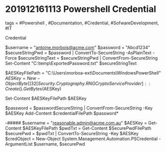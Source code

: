 # 201912161113 Powershell Credential
tags = #Powershell , #Documentation, #Credential, #SofwareDevelopment, #IT

Credential 

$username = "antoine.morbois@acme.com"
$password = "Abcd1234"
$secureStringPwd = $password | ConvertTo-SecureString -AsPlainText -Force 
$secureStringText = $secureStringPwd | ConvertFrom-SecureString
Set-Content "C:\temp\ExportedPassword.txt" $secureStringText


$AESKeyFilePath = "C:\Users\morboa-ext\Documents\WindowsPowerShell\"
$AESKey = New-Object Byte[] 32 [Security.Cryptography.RNGCryptoServiceProvider]::Create().GetBytes($AESKey)

Set-Content $AESKeyFilePath $AESKey 

$password = $passwordSecureString | ConvertFrom-SecureString -Key $AESKey
Add-Content $credentialFilePath $password*


-#####
$username = "reasonable.admin@acme.com.au"
$AESKey = Get-Content $AESKeyFilePath
$pwdTxt = Get-Content $SecurePwdFilePath
$securePwd = $pwdTxt | ConvertTo-SecureString -Key $AESKey
$credObject = New-Object System.Management.Automation.PSCredential -ArgumentList $username, $securePwd